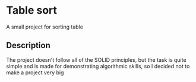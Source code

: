 # Table sort
A small project for sorting table

## Description
The project doesn't follow all of the SOLID principles, but the task is quite simple and is made for demonstrating algorithmic skills, so I decided not to make a project very big

